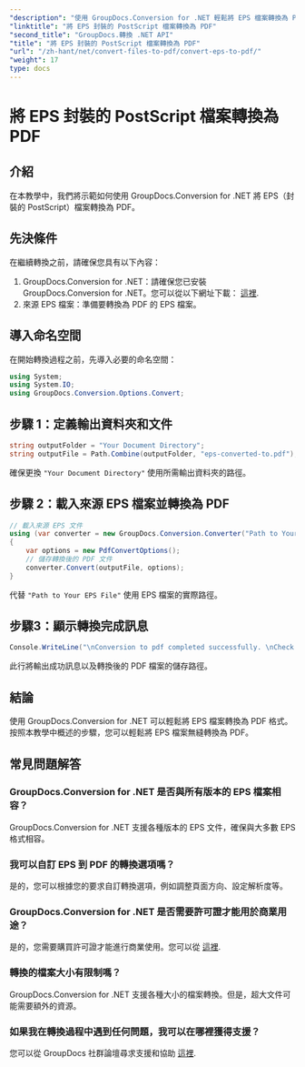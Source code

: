 ```yaml
---
"description": "使用 GroupDocs.Conversion for .NET 輕鬆將 EPS 檔案轉換為 PDF。本教程提供了無縫轉換的逐步指南。"
"linktitle": "將 EPS 封裝的 PostScript 檔案轉換為 PDF"
"second_title": "GroupDocs.轉換 .NET API"
"title": "將 EPS 封裝的 PostScript 檔案轉換為 PDF"
"url": "/zh-hant/net/convert-files-to-pdf/convert-eps-to-pdf/"
"weight": 17
type: docs
---
```

# 將 EPS 封裝的 PostScript 檔案轉換為 PDF

## 介紹
在本教學中，我們將示範如何使用 GroupDocs.Conversion for .NET 將 EPS（封裝的 PostScript）檔案轉換為 PDF。
## 先決條件
在繼續轉換之前，請確保您具有以下內容：
1. GroupDocs.Conversion for .NET：請確保您已安裝 GroupDocs.Conversion for .NET。您可以從以下網址下載： [這裡](https://releases。groupdocs.com/conversion/net/).
2. 來源 EPS 檔案：準備要轉換為 PDF 的 EPS 檔案。

## 導入命名空間
在開始轉換過程之前，先導入必要的命名空間：
```csharp
using System;
using System.IO;
using GroupDocs.Conversion.Options.Convert;
```
## 步驟 1：定義輸出資料夾和文件
```csharp
string outputFolder = "Your Document Directory";
string outputFile = Path.Combine(outputFolder, "eps-converted-to.pdf");
```
確保更換 `"Your Document Directory"` 使用所需輸出資料夾的路徑。
## 步驟 2：載入來源 EPS 檔案並轉換為 PDF
```csharp
// 載入來源 EPS 文件
using (var converter = new GroupDocs.Conversion.Converter("Path to Your EPS File"))
{
    var options = new PdfConvertOptions();
    // 儲存轉換後的 PDF 文件
    converter.Convert(outputFile, options);
}
```
代替 `"Path to Your EPS File"` 使用 EPS 檔案的實際路徑。
## 步驟3：顯示轉換完成訊息
```csharp
Console.WriteLine("\nConversion to pdf completed successfully. \nCheck output in {0}", outputFolder);
```
此行將輸出成功訊息以及轉換後的 PDF 檔案的儲存路徑。

## 結論
使用 GroupDocs.Conversion for .NET 可以輕鬆將 EPS 檔案轉換為 PDF 格式。按照本教學中概述的步驟，您可以輕鬆將 EPS 檔案無縫轉換為 PDF。
## 常見問題解答
### GroupDocs.Conversion for .NET 是否與所有版本的 EPS 檔案相容？
GroupDocs.Conversion for .NET 支援各種版本的 EPS 文件，確保與大多數 EPS 格式相容。
### 我可以自訂 EPS 到 PDF 的轉換選項嗎？
是的，您可以根據您的要求自訂轉換選項，例如調整頁面方向、設定解析度等。
### GroupDocs.Conversion for .NET 是否需要許可證才能用於商業用途？
是的，您需要購買許可證才能進行商業使用。您可以從 [這裡](https://purchase。groupdocs.com/buy).
### 轉換的檔案大小有限制嗎？
GroupDocs.Conversion for .NET 支援各種大小的檔案轉換。但是，超大文件可能需要額外的資源。
### 如果我在轉換過程中遇到任何問題，我可以在哪裡獲得支援？
您可以從 GroupDocs 社群論壇尋求支援和協助 [這裡](https://forum。groupdocs.com/c/conversion/11).
